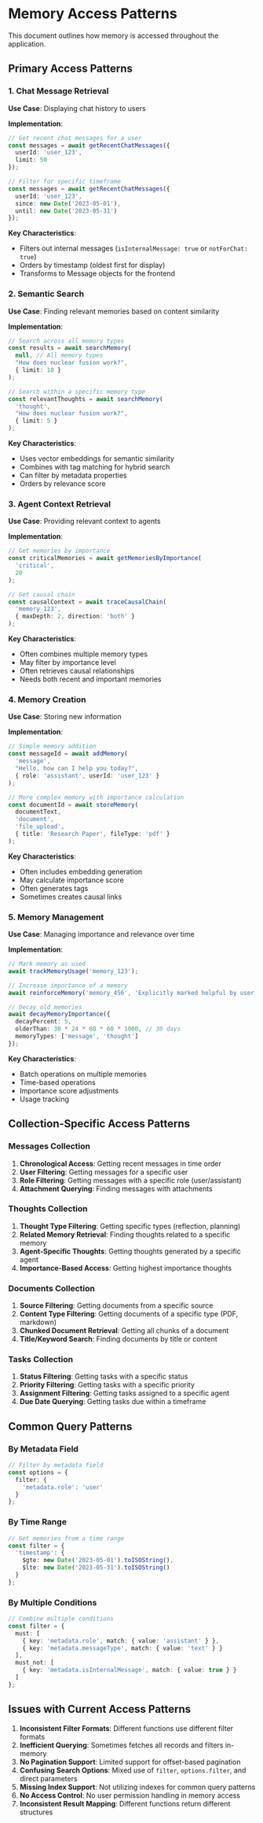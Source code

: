 # Memory Access Patterns

This document outlines how memory is accessed throughout the application.

## Primary Access Patterns

### 1. Chat Message Retrieval

**Use Case**: Displaying chat history to users

**Implementation**:
```typescript
// Get recent chat messages for a user
const messages = await getRecentChatMessages({
  userId: 'user_123',
  limit: 50
});

// Filter for specific timeframe
const messages = await getRecentChatMessages({
  userId: 'user_123',
  since: new Date('2023-05-01'),
  until: new Date('2023-05-31')
});
```

**Key Characteristics**:
- Filters out internal messages (`isInternalMessage: true` or `notForChat: true`)
- Orders by timestamp (oldest first for display)
- Transforms to Message objects for the frontend

### 2. Semantic Search

**Use Case**: Finding relevant memories based on content similarity

**Implementation**:
```typescript
// Search across all memory types
const results = await searchMemory(
  null, // All memory types
  "How does nuclear fusion work?",
  { limit: 10 }
);

// Search within a specific memory type
const relevantThoughts = await searchMemory(
  'thought',
  "How does nuclear fusion work?",
  { limit: 5 }
);
```

**Key Characteristics**:
- Uses vector embeddings for semantic similarity
- Combines with tag matching for hybrid search
- Can filter by metadata properties
- Orders by relevance score

### 3. Agent Context Retrieval

**Use Case**: Providing relevant context to agents

**Implementation**:
```typescript
// Get memories by importance
const criticalMemories = await getMemoriesByImportance(
  'critical',
  20
);

// Get causal chain
const causalContext = await traceCausalChain(
  'memory_123',
  { maxDepth: 2, direction: 'both' }
);
```

**Key Characteristics**:
- Often combines multiple memory types
- May filter by importance level
- Often retrieves causal relationships
- Needs both recent and important memories

### 4. Memory Creation

**Use Case**: Storing new information

**Implementation**:
```typescript
// Simple memory addition
const messageId = await addMemory(
  'message',
  "Hello, how can I help you today?",
  { role: 'assistant', userId: 'user_123' }
);

// More complex memory with importance calculation
const documentId = await storeMemory(
  documentText,
  'document',
  'file_upload',
  { title: 'Research Paper', fileType: 'pdf' }
);
```

**Key Characteristics**:
- Often includes embedding generation
- May calculate importance score
- Often generates tags
- Sometimes creates causal links

### 5. Memory Management

**Use Case**: Managing importance and relevance over time

**Implementation**:
```typescript
// Mark memory as used
await trackMemoryUsage('memory_123');

// Increase importance of a memory
await reinforceMemory('memory_456', 'Explicitly marked helpful by user');

// Decay old memories
await decayMemoryImportance({
  decayPercent: 5,
  olderThan: 30 * 24 * 60 * 60 * 1000, // 30 days
  memoryTypes: ['message', 'thought']
});
```

**Key Characteristics**:
- Batch operations on multiple memories
- Time-based operations
- Importance score adjustments
- Usage tracking

## Collection-Specific Access Patterns

### Messages Collection

1. **Chronological Access**: Getting recent messages in time order
2. **User Filtering**: Getting messages for a specific user
3. **Role Filtering**: Getting messages with a specific role (user/assistant)
4. **Attachment Querying**: Finding messages with attachments

### Thoughts Collection

1. **Thought Type Filtering**: Getting specific types (reflection, planning)
2. **Related Memory Retrieval**: Finding thoughts related to a specific memory
3. **Agent-Specific Thoughts**: Getting thoughts generated by a specific agent
4. **Importance-Based Access**: Getting highest importance thoughts

### Documents Collection

1. **Source Filtering**: Getting documents from a specific source
2. **Content Type Filtering**: Getting documents of a specific type (PDF, markdown)
3. **Chunked Document Retrieval**: Getting all chunks of a document
4. **Title/Keyword Search**: Finding documents by title or content

### Tasks Collection

1. **Status Filtering**: Getting tasks with a specific status
2. **Priority Filtering**: Getting tasks with a specific priority
3. **Assignment Filtering**: Getting tasks assigned to a specific agent
4. **Due Date Querying**: Getting tasks due within a timeframe

## Common Query Patterns

### By Metadata Field

```typescript
// Filter by metadata field
const options = {
  filter: {
    'metadata.role': 'user'
  }
};
```

### By Time Range

```typescript
// Get memories from a time range
const filter = {
  'timestamp': {
    $gte: new Date('2023-05-01').toISOString(),
    $lte: new Date('2023-05-31').toISOString()
  }
};
```

### By Multiple Conditions

```typescript
// Combine multiple conditions
const filter = {
  must: [
    { key: 'metadata.role', match: { value: 'assistant' } },
    { key: 'metadata.messageType', match: { value: 'text' } }
  ],
  must_not: [
    { key: 'metadata.isInternalMessage', match: { value: true } }
  ]
};
```

## Issues with Current Access Patterns

1. **Inconsistent Filter Formats**: Different functions use different filter formats
2. **Inefficient Querying**: Sometimes fetches all records and filters in-memory
3. **No Pagination Support**: Limited support for offset-based pagination
4. **Confusing Search Options**: Mixed use of `filter`, `options.filter`, and direct parameters
5. **Missing Index Support**: Not utilizing indexes for common query patterns
6. **No Access Control**: No user permission handling in memory access
7. **Inconsistent Result Mapping**: Different functions return different structures 